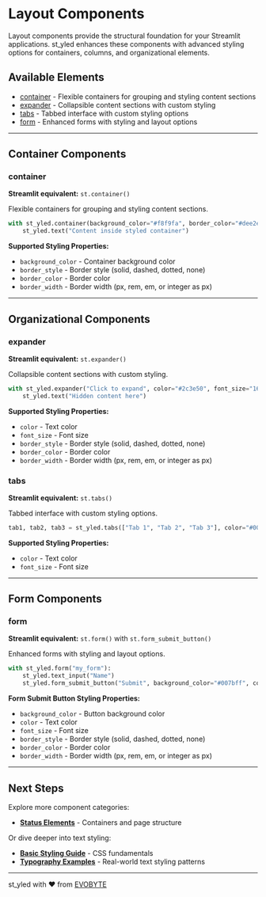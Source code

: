 # Layout Components

Layout components provide the structural foundation for your Streamlit applications. st_yled enhances these components with advanced styling options for containers, columns, and organizational elements.

## Available Elements

- [container](#container) - Flexible containers for grouping and styling content sections
- [expander](#expander) - Collapsible content sections with custom styling
- [tabs](#tabs) - Tabbed interface with custom styling options
- [form](#form) - Enhanced forms with styling and layout options

---

## Container Components

### container
**Streamlit equivalent:** `st.container()`

Flexible containers for grouping and styling content sections.

```python
with st_yled.container(background_color="#f8f9fa", border_color="#dee2e6"):
    st_yled.text("Content inside styled container")
```

**Supported Styling Properties:**

- `background_color` - Container background color
- `border_style` - Border style (solid, dashed, dotted, none)
- `border_color` - Border color
- `border_width` - Border width (px, rem, em, or integer as px)

---

## Organizational Components

### expander
**Streamlit equivalent:** `st.expander()`

Collapsible content sections with custom styling.

```python
with st_yled.expander("Click to expand", color="#2c3e50", font_size="16px"):
    st_yled.text("Hidden content here")
```

**Supported Styling Properties:**

- `color` - Text color
- `font_size` - Font size
- `border_style` - Border style (solid, dashed, dotted, none)
- `border_color` - Border color
- `border_width` - Border width (px, rem, em, or integer as px)

### tabs
**Streamlit equivalent:** `st.tabs()`

Tabbed interface with custom styling options.

```python
tab1, tab2, tab3 = st_yled.tabs(["Tab 1", "Tab 2", "Tab 3"], color="#007bff", font_size="16px")
```

**Supported Styling Properties:**

- `color` - Text color
- `font_size` - Font size

---

## Form Components

### form
**Streamlit equivalent:** `st.form()` with `st.form_submit_button()`

Enhanced forms with styling and layout options.

```python
with st_yled.form("my_form"):
    st_yled.text_input("Name")
    st_yled.form_submit_button("Submit", background_color="#007bff", color="white")
```

**Form Submit Button Styling Properties:**

- `background_color` - Button background color
- `color` - Text color
- `font_size` - Font size
- `border_style` - Border style (solid, dashed, dotted, none)
- `border_color` - Border color
- `border_width` - Border width (px, rem, em, or integer as px)

---

## Next Steps

Explore more component categories:

- **[Status Elements](status-elements.md)** - Containers and page structure

Or dive deeper into text styling:

- **[Basic Styling Guide](../getting-started/basic-styling.md)** - CSS fundamentals
- **[Typography Examples](../examples/basic-examples/color-themes.md)** - Real-world text styling patterns

---

st_yled with ❤️ from [EVOBYTE](https://www.evo-byte.com)
